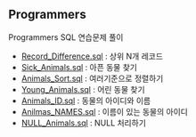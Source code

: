 ## Programmers  
Programmers SQL 연습문제 풀이

- [Record_Difference.sql](./P_SQL/Record_%20Difference.sql) : 상위 N개 레코드
- [Sick_Animals.sql](./P_SQL/Sick_Animals.sql) : 아픈 동물 찾기
- [Animals_Sort.sql](./P_SQL/Animals_Sort.sql) : 여러기준으로 정렬하기
- [Young_Animals.sql](./P_SQL/Young_Animals.sql) : 어린 동물 찾기
- [Animals_ID.sql](./P_SQL/Animals_ID.sql) : 동물의 아이디와 이름
- [Anilmas_NAMES.sql](./P_SQL/Animals_NAMES.sql) : 이름이 있는 동물의 아이디
- [NULL_Animals.sql](./P_SQL/NULL_Animals.sql) : NULL 처리하기